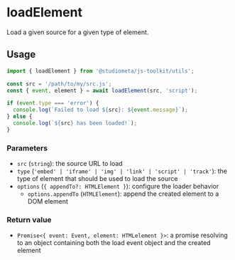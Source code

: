 # loadElement

Load a given source for a given type of element.

## Usage

```js
import { loadElement } from '@studiometa/js-toolkit/utils';

const src = '/path/to/my/src.js';
const { event, element } = await loadElement(src, 'script');

if (event.type === 'error') {
  console.log(`Failed to load ${src}: ${event.message}`);
} else {
  console.log(`${src} has been loaded!`);
}
```

### Parameters

- `src` (`string`): the source URL to load
- `type` (`'embed' | 'iframe' | 'img' | 'link' | 'script' | 'track'`): the type of element that should be used to load the source
- `options` (`{ appendTo?: HTMLElement }`): configure the loader behavior
  - `options.appendTo` (`HTMLElement`): append the created element to a DOM element

### Return value

- `Promise<{ event: Event, element: HTMLelement }>`: a promise resolving to an object containing both the load event object and the created element
